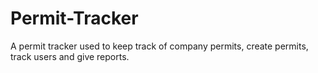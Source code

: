 # Permit-Tracker
A permit tracker used to keep track of company permits, create permits, track users and give reports.
